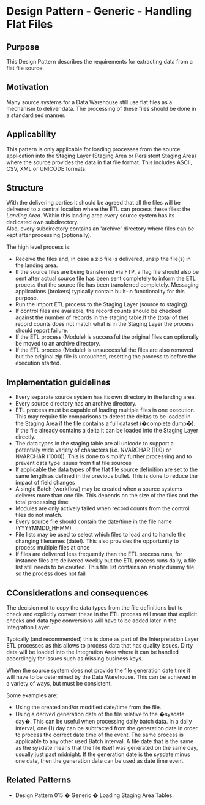# Design Pattern - Generic - Handling Flat Files

## Purpose
This Design Pattern describes the requirements for extracting data from a flat file source.

## Motivation
Many source systems for a Data Warehouse still use flat files as a mechanism to deliver data. The processing of these files should be done in a standardised manner.

## Applicability
This pattern is only applicable for loading processes from the source application into the Staging Layer (Staging Area or Persistent Staging Area) where the source provides the data in flat file format. This includes ASCII, CSV, XML or UNICODE formats.

## Structure
With the delivering parties it should be agreed that all the files will be delivered to a central location where the ETL can process these files: the *Landing Area*. Within this landing area every source system has its dedicated own subdirectory.  
Also, every subdirectory contains an 'archive' directory where files can be kept after processing (optionally). 

The high level process is:
* Receive the files and, in case a zip file is delivered, unzip the file(s) in the landing area.
* If the source files are being transferred via FTP, a flag file should also be sent after actual source file has been sent completely to inform the ETL process that the source file has been transferred completely. 
Messaging applications (brokers) typically contain built-in functionality for this purpose.
* Run the import ETL process to the Staging Layer (source to staging). 
* If control files are available, the record counts should be checked against the number of records in the staging table.If the (total of the) record counts does not match what is in the Staging Layer the process should report failure.
* If the ETL process (Module) is successful the original files can optionally be moved to an archive directory. 
* If the ETL process (Module) is unsuccessful the files are also removed but the original zip file is untouched, resetting the process to before the execution started.

## Implementation guidelines
* Every separate source system has its own directory in the landing area.
* Every source directory has an archive directory.
* ETL process must be capable of loading multiple files in one execution. This may require file comparisons to detect the deltas to be loaded in the Staging Area if the file contains a full dataset (�complete dump�). If the file already contains a delta it can be loaded into the Staging Layer directly.
* The data types in the staging table are all unicode to support a potentialy wide variety of characters (i.e. NVARCHAR (100) or NVARCHAR (1000)). This is done to simplify further processing and to prevent data type issues from flat file sources
* If applicable the data types of the flat file source definition are set to the same length as defined in the previous bullet.  This is done to reduce the impact of field changes
* A single Batch (workflow) may be created when a source systems delivers more than one file. This depends on the size of the files and the total processing time
* Modules are only actively failed when record counts from the control files do not match.
* Every source file should contain the date/time in the file name (YYYYMMDD_HHMM)
* File lists may be used to select which files to load and to handle the changing filenames (date!). This also provides the opportunity to process multiple files at once
* If files are delivered less frequently than the ETL process runs, for instance files are delivered weekly but the ETL process runs daily, a file list still needs to be created. This file list contains an empty dummy file so the process does not fail

## CConsiderations and consequences
The decision not to copy the data types from the file definitions but to check and explicitly convert these in the ETL process will mean that explicit checks and data type conversions will have to be added later in the Integration Layer. 

Typically (and recommended) this is done as part of the Interpretation Layer ETL processes as this allows to process data that has quality issues. Dirty data will be loaded into the Integration Area where it can be handled accordingly for issues such as missing business keys.

When the source system does not provide the file generation date time it will have to be determined by the Data Warehouse. 
This can be achieved in a variety of ways, but must be consistent. 

Some examples are:
* Using the created and/or modified date/time from the file.
* Using a derived generation date of the file relative to the �sysdate day�. This can be useful when processing daily batch data. In a daily interval, one (1) day can be subtracted from the generation date in order to process the correct date time of the event. The same process is applicable to any other used Batch interval. A file date that is the same as the sysdate means that the file itself was generated on the same day, usually just past midnight. If the generation date is the sysdate minus one date, then the generation date can be used as date time event.

## Related Patterns
* Design Pattern 015 � Generic � Loading Staging Area Tables.